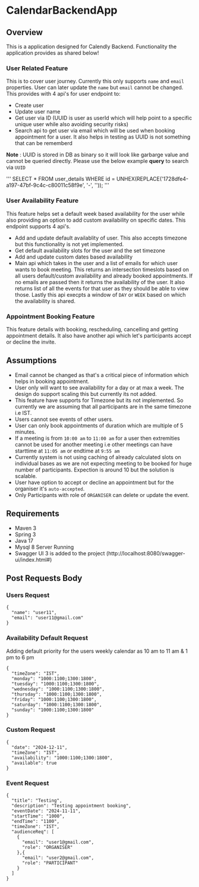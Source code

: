# CalendarBackendApp

## Overview

This is a application designed for Calendly Backend. Functionality the application provides as shared below!

### User Related Feature

This is to cover user journey. Currently this only supports `name` and `email` properties. User can later update the `name` but `email` cannot be changed.
This provides with 4 api's for user endpoint to:
- Create user
- Update user name
- Get user via ID (UUID is user as userId which will help point to a specific unique user while also avoiding security risks)
- Search api to get user via email which will be used when booking appointment for a user. It also helps in testing as UUID is not something that can be rememberd

**Note** : UUID is stored in DB as binary so it will look like garbarge value and cannot be queried directly. Please use the below example **query** to search via `UUID`

'''
SELECT * FROM user_details WHERE id = UNHEX(REPLACE('1728dfe4-a197-47bf-9c4c-c80011c58f9e', '-', ''));
'''

### User Availability Feature

This feature helps set a default week based availability for the user while also providing an option to add custom availability on specific dates. This endpoint supports 4 api's.
- Add and update default availablity of user. This also accepts timezone but this functionality is not yet implemented.
- Get default availability slots for the user and the set timezone
- Add and update custom dates based availability
- Main api which takes in the user and a list of emails for which user wants to book meeting. This returns an intersection timeslots based on all users default/custom availability and already booked appointments. If no emails are passed then it returns the availability of the user. It also returns list of all the events for that user as they should be able to view those. Lastly this api execpts a window of `DAY` or `WEEK` based on which the availability is shared.

### Appointment Booking Feature

This feature details with booking, rescheduling, cancelling and getting appointment details. It also have another api which let's participants accept or decline the invite.

## Assumptions

- Email cannot be changed as that's a critical piece of information which helps in booking appointment.
- User only will want to see availability for a day or at max a week. The design do support scaling this but currently its not added.
- This feature have supports for Timezone but its not implemented. So currently we are assuming that all participants are in the same timezone i.e IST.
- Users cannot see events of other users.
- User can only book appointments of duration which are multiple of 5 minutes.
- If a meeting is from `10:00 am` to `11:00 am` for a user then extremities cannot be used for another meeting i.e other meetings can have starttime at `11:05 am` or endtime at `9:55 am`
- Currently system is not using caching of already calculated slots on individual bases as we are not expecting meeting to be booked for huge number of participants. Expection is around 10 but the solution is scalable.
- User have option to accept or decline an appointment but for the organiser it's `auto-accepted`.
- Only Participants with role of `ORGANISER` can delete or update the event.
  
## Requirements

- Maven 3
- Spring 3
- Java 17
- Mysql 8 Server Running
- Swagger UI 3 is added to the project (http://localhost:8080/swagger-ui/index.html#)

## Post Requests Body

### Users Request

```
{
  "name": "user11",
  "email": "user11@gmail.com"
}
```

### Availability Default Request

Adding default priority for the users weekly calendar as 10 am to 11 am & 1 pm to 6 pm

```
{
  "timeZone": "IST",
  "monday": "1000:1100;1300:1800",
  "tuesday": "1000:1100;1300:1800",
  "wednesday": "1000:1100;1300:1800",
  "thursday": "1000:1100;1300:1800",
  "friday": "1000:1100;1300:1800",
  "saturday": "1000:1100;1300:1800",
  "sunday": "1000:1100;1300:1800"
}
```

### Custom Request

```
{
  "date": "2024-12-11",
  "timeZone": "IST",
  "availability": "1000:1100;1300:1800",
  "available": true
}
```

### Event Request

```
{
  "title": "Testing",
  "description": "Testing appointment booking",
  "eventDate": "2024-11-11",
  "startTime": "1000",
  "endTime": "1100",
  "timeZone": "IST",
  "audienceReq": [
    {
      "email": "user1@gmail.com",
      "role": "ORGANISER"
    },{
      "email": "user2@gmail.com",
      "role": "PARTICIPANT"
    }
  ]
}
```
